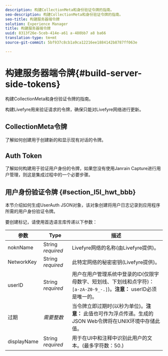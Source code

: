 ```yaml
---
description: 构建CollectionMeta和身份验证令牌的指南。
seo-description: 构建CollectionMeta和身份验证令牌的指南。
seo-title: 构建服务器端令牌
solution: Experience Manager
title: 构建服务器端令牌
uuid: 8313f26e-5ceb-414e-a61 a-480bb7 a8 ba66
translation-type: tm+mt
source-git-commit: 5bf937c8cb1a9ca12216ee1884142b8787ff063e

---
```



# 构建服务器端令牌{#build-server-side-tokens}

构建CollectionMeta和身份验证令牌的指南。

构建Livefyre用来验证请求的令牌，确保只能对Livefyre网络进行更新。

## CollectionMeta令牌

了解如何创建用于创建新的和显示现有对话的令牌。

## Auth Token

了解如何构建用于验证用户身份的令牌，如果您没有使用Janrain Capture进行用户管理，则这是集成过程中的一个必要步骤。

## 用户身份验证令牌 {#section_l5l_hwt_bbb}

本节介绍如何生成UserAuth JSON对象，该对象创建将用户日志记录到应用程序所需的用户身份验证令牌。

要创建标记，请使用首选语言库传递以下参数：

| 参数 | Type | 描述 |
|---|---|---|
| noknName | String *required* | Livefyre网络的名称(由Livefyre提供)。 |
| NetworkKey | String *required* | 此特定网络的秘密密钥(Livefyre提供)。 |
| userID | String *required* | 用户在用户管理系统中登录的ID(仅限字母数字、短划线、下划线和点字符)： `[a-zA-Z0-9_-.]`)。**注意：** userID必须是唯一的。 |
| 过期 | *需要整数* | 当令牌立即过期时(以秒为单位)。**注意：** 此值也可作为浮点传递。生成的JSON Web令牌将在UNIX环境中存储此值。 |
| displayName | String *required* | 用于在UI中和注释中识别此用户的文本。(最多字符数：50.) |

